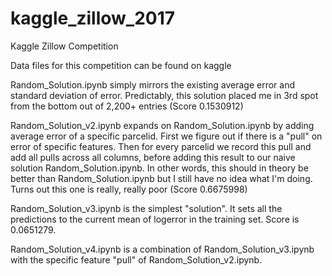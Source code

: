# kaggle_zillow_2017
Kaggle Zillow Competition

Data files for this competition can be found on kaggle

Random_Solution.ipynb simply mirrors the existing average error and standard deviation of error.
Predictably, this solution placed me in 3rd spot from the bottom out of 2,200+ entries (Score 0.1530912)

Random_Solution_v2.ipynb expands on Random_Solution.ipynb by adding average error of a specific parcelid.
First we figure out if there is a "pull" on error of specific features. Then for every parcelid we record this pull and add all pulls across all columns, before adding this result to our naive solution Random_Solution.ipynb.
In other words, this should in theory be better than Random_Solution.ipynb but I still have no idea what I'm doing.
Turns out this one is really, really poor (Score 0.6675998)

Random_Solution_v3.ipynb is the simplest "solution". It sets all the predictions to the current mean of logerror in the training set.
Score is 0.0651279.

Random_Solution_v4.ipynb is a combination of Random_Solution_v3.ipynb with the specific feature "pull" of Random_Solution_v2.ipynb.
